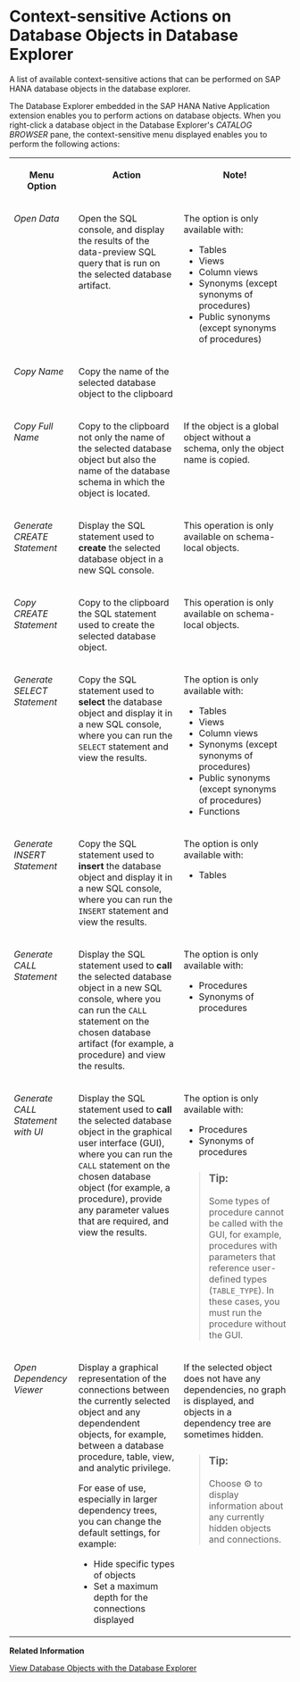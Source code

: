 <!-- loio777b7623ca9c4fb58b27ad9f2d5284a8 -->

<link rel="stylesheet" type="text/css" href="../css/sap-icons.css"/>

# Context-sensitive Actions on Database Objects in Database Explorer

A list of available context-sensitive actions that can be performed on SAP HANA database objects in the database explorer.



The Database Explorer embedded in the SAP HANA Native Application extension enables you to perform actions on database objects. When you right-click a database object in the Database Explorer's *CATALOG BROWSER* pane, the context-sensitive menu displayed enables you to perform the following actions:


<table>
<tr>
<th valign="top">

Menu Option

</th>
<th valign="top">

Action

</th>
<th valign="top">

Note!

</th>
</tr>
<tr>
<td valign="top">

*Open Data*

</td>
<td valign="top">

Open the SQL console, and display the results of the data-preview SQL query that is run on the selected database artifact.

</td>
<td valign="top">

The option is only available with:

-   Tables
-   Views
-   Column views
-   Synonyms \(except synonyms of procedures\)
-   Public synonyms \(except synonyms of procedures\)



</td>
</tr>
<tr>
<td valign="top">

*Copy Name*

</td>
<td valign="top">

Copy the name of the selected database object to the clipboard

</td>
<td valign="top">

 

</td>
</tr>
<tr>
<td valign="top">

*Copy Full Name*

</td>
<td valign="top">

Copy to the clipboard not only the name of the selected database object but also the name of the database schema in which the object is located.

</td>
<td valign="top">

If the object is a global object without a schema, only the object name is copied.

</td>
</tr>
<tr>
<td valign="top">

*Generate CREATE Statement*

</td>
<td valign="top">

Display the SQL statement used to **create** the selected database object in a new SQL console.

</td>
<td valign="top">

This operation is only available on schema-local objects.

</td>
</tr>
<tr>
<td valign="top">

*Copy CREATE Statement*

</td>
<td valign="top">

Copy to the clipboard the SQL statement used to create the selected database object.

</td>
<td valign="top">

This operation is only available on schema-local objects.

</td>
</tr>
<tr>
<td valign="top">

*Generate SELECT Statement*

</td>
<td valign="top">

Copy the SQL statement used to **select** the database object and display it in a new SQL console, where you can run the `SELECT` statement and view the results.

</td>
<td valign="top">

The option is only available with:

-   Tables
-   Views
-   Column views
-   Synonyms \(except synonyms of procedures\)
-   Public synonyms \(except synonyms of procedures\)
-   Functions



</td>
</tr>
<tr>
<td valign="top">

*Generate INSERT Statement*

</td>
<td valign="top">

Copy the SQL statement used to **insert** the database object and display it in a new SQL console, where you can run the `INSERT` statement and view the results.

</td>
<td valign="top">

The option is only available with:

-   Tables



</td>
</tr>
<tr>
<td valign="top">

*Generate CALL Statement*

</td>
<td valign="top">

Display the SQL statement used to **call** the selected database object in a new SQL console, where you can run the `CALL` statement on the chosen database artifact \(for example, a procedure\) and view the results.

</td>
<td valign="top">

The option is only available with:

-   Procedures
-   Synonyms of procedures



</td>
</tr>
<tr>
<td valign="top">

*Generate CALL Statement with UI*

</td>
<td valign="top">

Display the SQL statement used to **call** the selected database object in the graphical user interface \(GUI\), where you can run the `CALL` statement on the chosen database object \(for example, a procedure\), provide any parameter values that are required, and view the results.

</td>
<td valign="top">

The option is only available with:

-   Procedures
-   Synonyms of procedures

> ### Tip:  
> Some types of procedure cannot be called with the GUI, for example, procedures with parameters that reference user-defined types \(`TABLE_TYPE`\). In these cases, you must run the procedure without the GUI.



</td>
</tr>
<tr>
<td valign="top">

*Open Dependency Viewer*

</td>
<td valign="top">

Display a graphical representation of the connections between the currently selected object and any dependendent objects, for example, between a database procedure, table, view, and analytic privilege.

For ease of use, especially in larger dependency trees, you can change the default settings, for example:

-   Hide specific types of objects
-   Set a maximum depth for the connections displayed



</td>
<td valign="top">

If the selected object does not have any dependencies, no graph is displayed, and objects in a dependency tree are sometimes hidden.

> ### Tip:  
> Choose :gear: to display information about any currently hidden objects and connections.



</td>
</tr>
</table>

**Related Information**  


[View Database Objects with the Database Explorer](view-database-objects-with-the-database-explorer-0e5ac0b.md "Check the contents of your database with SAP HANA Database Explorer.")

